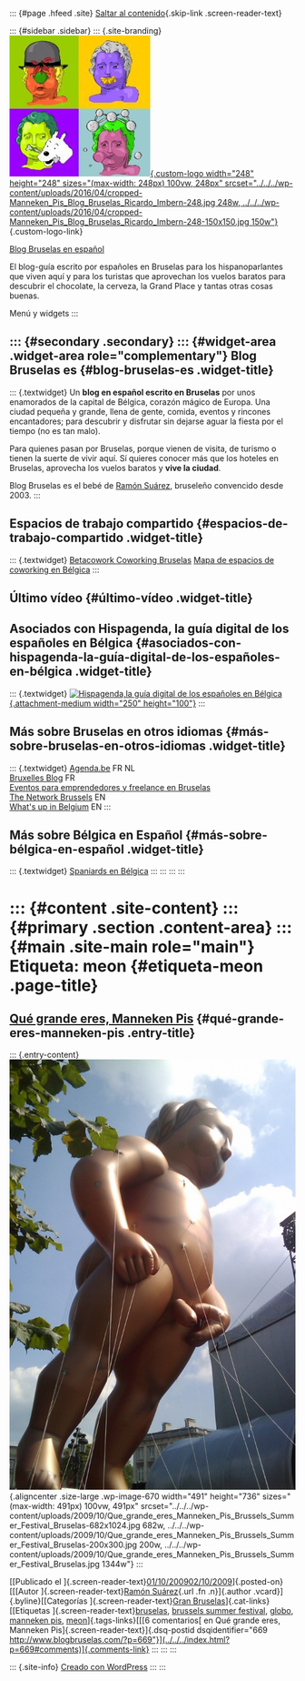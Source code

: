 ::: {#page .hfeed .site}
[Saltar al contenido](index.html#content){.skip-link
.screen-reader-text}

::: {#sidebar .sidebar}
::: {.site-branding}
[![](../../../wp-content/uploads/2016/04/cropped-Manneken_Pis_Blog_Bruselas_Ricardo_Imbern-248.jpg){.custom-logo
width="248" height="248" sizes="(max-width: 248px) 100vw, 248px"
srcset="../../../wp-content/uploads/2016/04/cropped-Manneken_Pis_Blog_Bruselas_Ricardo_Imbern-248.jpg 248w, ../../../wp-content/uploads/2016/04/cropped-Manneken_Pis_Blog_Bruselas_Ricardo_Imbern-248-150x150.jpg 150w"}](../../../index.html){.custom-logo-link}

[Blog Bruselas en español](../../../index.html)

El blog-guía escrito por españoles en Bruselas para los hispanoparlantes
que viven aquí y para los turistas que aprovechan los vuelos baratos
para descubrir el chocolate, la cerveza, la Grand Place y tantas otras
cosas buenas.

Menú y widgets
:::

::: {#secondary .secondary}
::: {#widget-area .widget-area role="complementary"}
Blog Bruselas es {#blog-bruselas-es .widget-title}
----------------

::: {.textwidget}
Un **blog en español escrito en Bruselas** por unos enamorados de la
capital de Bélgica, corazón mágico de Europa. Una ciudad pequeña y
grande, llena de gente, comida, eventos y rincones encantadores; para
descubrir y disfrutar sin dejarse aguar la fiesta por el tiempo (no es
tan malo).

Para quienes pasan por Bruselas, porque vienen de visita, de turismo o
tienen la suerte de vivir aquí. Sí quieres conocer más que los hoteles
en Bruselas, aprovecha los vuelos baratos y **vive la ciudad**.

Blog Bruselas es el bebé de [Ramón Suárez](http://www.ramonsuarez.com),
bruseleño convencido desde 2003.
:::

Espacios de trabajo compartido {#espacios-de-trabajo-compartido .widget-title}
------------------------------

::: {.textwidget}
[Betacowork Coworking Bruselas](http://www.betacowork.com) [Mapa de
espacios de coworking en Bélgica](http://coworkingbelgium.com)
:::

Último vídeo {#último-vídeo .widget-title}
------------

Asociados con Hispagenda, la guía digital de los españoles en Bélgica {#asociados-con-hispagenda-la-guía-digital-de-los-españoles-en-bélgica .widget-title}
---------------------------------------------------------------------

::: {.textwidget}
[![Hispagenda,la guía digital de los españoles en
Bélgica](../../../wp-content/uploads/2010/04/Hispagenda-250px.gif "Hispagenda, la guía digital de los españoles en Bélgica"){.attachment-medium
width="250" height="100"}](http://www.hispagenda.com)
:::

Más sobre Bruselas en otros idiomas {#más-sobre-bruselas-en-otros-idiomas .widget-title}
-----------------------------------

::: {.textwidget}
[Agenda.be](http://www.agenda.be) FR NL\
[Bruxelles Blog](http://www.bxlblog.be/) FR\
[Eventos para emprendedores y freelance en
Bruselas](http://www.betacowork.com/events/)\
[The Network
Brussels](http://groups.yahoo.com/group/TheNetworkBrussels/) EN\
[What\'s up in Belgium](http://www.whatsupin.be/) EN
:::

Más sobre Bélgica en Español {#más-sobre-bélgica-en-español .widget-title}
----------------------------

::: {.textwidget}
[Spaniards en Bélgica](http://www.spaniards.es/paises/belgica)
:::
:::
:::
:::

::: {#content .site-content}
::: {#primary .section .content-area}
::: {#main .site-main role="main"}
Etiqueta: meon {#etiqueta-meon .page-title}
==============

[Qué grande eres, Manneken Pis](../../../index.html?p=669) {#qué-grande-eres-manneken-pis .entry-title}
----------------------------------------------------------

::: {.entry-content}
![Que\_grande\_eres\_Manneken\_Pis\_Brussels\_Summer\_Festival\_Bruselas](../../../wp-content/uploads/2009/10/Que_grande_eres_Manneken_Pis_Brussels_Summer_Festival_Bruselas-682x1024.jpg "Que_grande_eres_Manneken_Pis_Brussels_Summer_Festival_Bruselas"){.aligncenter
.size-large .wp-image-670 width="491" height="736"
sizes="(max-width: 491px) 100vw, 491px"
srcset="../../../wp-content/uploads/2009/10/Que_grande_eres_Manneken_Pis_Brussels_Summer_Festival_Bruselas-682x1024.jpg 682w, ../../../wp-content/uploads/2009/10/Que_grande_eres_Manneken_Pis_Brussels_Summer_Festival_Bruselas-200x300.jpg 200w, ../../../wp-content/uploads/2009/10/Que_grande_eres_Manneken_Pis_Brussels_Summer_Festival_Bruselas.jpg 1344w"}
:::

[[Publicado el
]{.screen-reader-text}[01/10/200902/10/2009](../../../index.html?p=669)]{.posted-on}[[[Autor
]{.screen-reader-text}[Ramón
Suárez](../../2010/04/30/index.html?author=2){.url .fn .n}]{.author
.vcard}]{.byline}[[Categorías ]{.screen-reader-text}[Gran
Bruselas](../../category/gran-bruselas/index.html)]{.cat-links}[[Etiquetas
]{.screen-reader-text}[bruselas](../bruselas/index.html), [brussels
summer festival](../brussels-summer-festival/index.html),
[globo](../globo/index.html), [manneken
pis](../manneken-pis/index.html), [meon](index.html)]{.tags-links}[[[6
comentarios[ en Qué grande eres, Manneken
Pis]{.screen-reader-text}]{.dsq-postid
dsqidentifier="669 http://www.blogbruselas.com/?p=669"}](../../../index.html?p=669#comments)]{.comments-link}
:::
:::
:::

::: {.site-info}
[Creado con WordPress](https://es.wordpress.org/)
:::
:::
